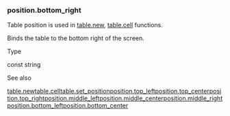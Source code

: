 ### position.bottom\_right

Table position is used in [table.new](#fun_table.new), [table.cell](#fun_table.cell) functions.

Binds the table to the bottom right of the screen.

Type

const string

See also

[table.new](#fun_table.new)[table.cell](#fun_table.cell)[table.set\_position](#fun_table.set_position)[position.top\_left](#const_position.top_left)[position.top\_center](#const_position.top_center)[position.top\_right](#const_position.top_right)[position.middle\_left](#const_position.middle_left)[position.middle\_center](#const_position.middle_center)[position.middle\_right](#const_position.middle_right)[position.bottom\_left](#const_position.bottom_left)[position.bottom\_center](#const_position.bottom_center)
